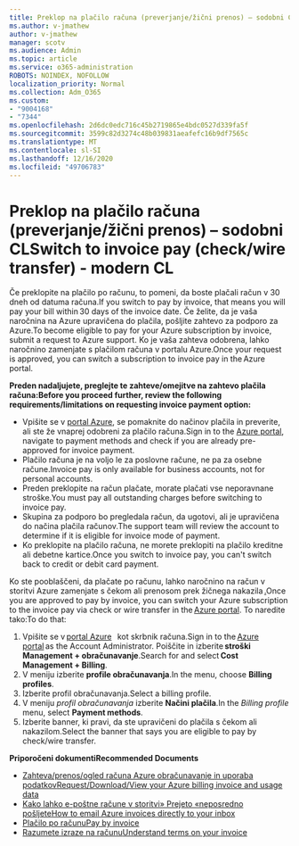 ```yaml
---
title: Preklop na plačilo računa (preverjanje/žični prenos) – sodobni CL
ms.author: v-jmathew
author: v-jmathew
manager: scotv
ms.audience: Admin
ms.topic: article
ms.service: o365-administration
ROBOTS: NOINDEX, NOFOLLOW
localization_priority: Normal
ms.collection: Adm_O365
ms.custom:
- "9004168"
- "7344"
ms.openlocfilehash: 2d6dc0edc716c45b2719865e4bdc0527d339fa5f
ms.sourcegitcommit: 3599c82d3274c48b039831aeafefc16b9df7565c
ms.translationtype: MT
ms.contentlocale: sl-SI
ms.lasthandoff: 12/16/2020
ms.locfileid: "49706783"
---
```

# <a name="switch-to-invoice-pay-checkwire-transfer---modern-cl"></a><span data-ttu-id="a8708-102">Preklop na plačilo računa (preverjanje/žični prenos) – sodobni CL</span><span class="sxs-lookup"><span data-stu-id="a8708-102">Switch to invoice pay (check/wire transfer) - modern CL</span></span>

<span data-ttu-id="a8708-103">Če preklopite na plačilo po računu, to pomeni, da boste plačali račun v 30 dneh od datuma računa.</span><span class="sxs-lookup"><span data-stu-id="a8708-103">If you switch to pay by invoice, that means you will pay your bill within 30 days of the invoice date.</span></span> <span data-ttu-id="a8708-104">Če želite, da je vaša naročnina na Azure upravičena do plačila, pošljite zahtevo za podporo za Azure.</span><span class="sxs-lookup"><span data-stu-id="a8708-104">To become eligible to pay for your Azure subscription by invoice, submit a request to Azure support.</span></span> <span data-ttu-id="a8708-105">Ko je vaša zahteva odobrena, lahko naročnino zamenjate s plačilom računa v portalu Azure.</span><span class="sxs-lookup"><span data-stu-id="a8708-105">Once your request is approved, you can switch a subscription to invoice pay in the Azure portal.</span></span>

<span data-ttu-id="a8708-106">**Preden nadaljujete, preglejte te zahteve/omejitve na zahtevo plačila računa:**</span><span class="sxs-lookup"><span data-stu-id="a8708-106">**Before you proceed further, review the following requirements/limitations on requesting invoice payment option:**</span></span>

- <span data-ttu-id="a8708-107">Vpišite se v [portal Azure](https://portal.azure.com/), se pomaknite do načinov plačila in preverite, ali ste že vnaprej odobreni za plačilo računa.</span><span class="sxs-lookup"><span data-stu-id="a8708-107">Sign in to the [Azure portal](https://portal.azure.com/), navigate to payment methods and check if you are already pre-approved for invoice payment.</span></span>
- <span data-ttu-id="a8708-108">Plačilo računa je na voljo le za poslovne račune, ne pa za osebne račune.</span><span class="sxs-lookup"><span data-stu-id="a8708-108">Invoice pay is only available for business accounts, not for personal accounts.</span></span>
- <span data-ttu-id="a8708-109">Preden preklopite na račun plačate, morate plačati vse neporavnane stroške.</span><span class="sxs-lookup"><span data-stu-id="a8708-109">You must pay all outstanding charges before switching to invoice pay.</span></span>
- <span data-ttu-id="a8708-110">Skupina za podporo bo pregledala račun, da ugotovi, ali je upravičena do načina plačila računov.</span><span class="sxs-lookup"><span data-stu-id="a8708-110">The support team will review the account to determine if it is eligible for invoice mode of payment.</span></span>
- <span data-ttu-id="a8708-111">Ko preklopite na plačilo računa, ne morete preklopiti na plačilo kreditne ali debetne kartice.</span><span class="sxs-lookup"><span data-stu-id="a8708-111">Once you switch to invoice pay, you can't switch back to credit or debit card payment.</span></span>

<span data-ttu-id="a8708-112">Ko ste pooblaščeni, da plačate po računu, lahko naročnino na račun v storitvi Azure zamenjate s čekom ali prenosom prek žičnega nakazila [.](https://portal.azure.com/)</span><span class="sxs-lookup"><span data-stu-id="a8708-112">Once you are approved to pay by invoice, you can switch your Azure subscription to the invoice pay via check or wire transfer in the [Azure portal](https://portal.azure.com/).</span></span>
<span data-ttu-id="a8708-113">To naredite tako:</span><span class="sxs-lookup"><span data-stu-id="a8708-113">To do that:</span></span>

1. <span data-ttu-id="a8708-114">Vpišite se v [portal Azure](https://portal.azure.com/)   kot skrbnik računa.</span><span class="sxs-lookup"><span data-stu-id="a8708-114">Sign in to the [Azure portal](https://portal.azure.com/) as the Account Administrator.</span></span> <span data-ttu-id="a8708-115">Poiščite in izberite **stroški Management + obračunavanje**.</span><span class="sxs-lookup"><span data-stu-id="a8708-115">Search for and select **Cost Management + Billing**.</span></span>
2. <span data-ttu-id="a8708-116">V meniju izberite **profile obračunavanja**.</span><span class="sxs-lookup"><span data-stu-id="a8708-116">In the menu, choose **Billing profiles**.</span></span>
3. <span data-ttu-id="a8708-117">Izberite profil obračunavanja.</span><span class="sxs-lookup"><span data-stu-id="a8708-117">Select a billing profile.</span></span>
4. <span data-ttu-id="a8708-118">V meniju *profil obračunavanja* izberite **Načini plačila**.</span><span class="sxs-lookup"><span data-stu-id="a8708-118">In the *Billing profile* menu, select **Payment methods**.</span></span>
5. <span data-ttu-id="a8708-119">Izberite banner, ki pravi, da ste upravičeni do plačila s čekom ali nakazilom.</span><span class="sxs-lookup"><span data-stu-id="a8708-119">Select the banner that says you are eligible to pay by check/wire transfer.</span></span>

<span data-ttu-id="a8708-120">**Priporočeni dokumenti**</span><span class="sxs-lookup"><span data-stu-id="a8708-120">**Recommended Documents**</span></span>

- [<span data-ttu-id="a8708-121">Zahteva/prenos/ogled računa Azure obračunavanje in uporaba podatkov</span><span class="sxs-lookup"><span data-stu-id="a8708-121">Request/Download/View your Azure billing invoice and usage data</span></span>](https://docs.microsoft.com/azure/billing/billing-download-azure-invoice-daily-usage-date)
- [<span data-ttu-id="a8708-122">Kako lahko e-poštne račune v storitvi» Prejeto «neposredno pošljete</span><span class="sxs-lookup"><span data-stu-id="a8708-122">How to email Azure invoices directly to your inbox</span></span>](https://docs.microsoft.com/azure/billing/billing-download-azure-invoice-daily-usage-date)
- [<span data-ttu-id="a8708-123">Plačilo po računu</span><span class="sxs-lookup"><span data-stu-id="a8708-123">Pay by invoice</span></span>](https://docs.microsoft.com/azure/billing/billing-how-to-pay-by-invoice)
- [<span data-ttu-id="a8708-124">Razumete izraze na računu</span><span class="sxs-lookup"><span data-stu-id="a8708-124">Understand terms on your invoice</span></span>](https://docs.microsoft.com/azure/billing/billing-understand-your-invoice)
